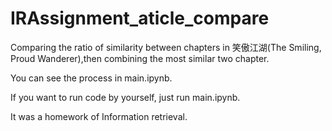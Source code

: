# IRAssignment_aticle_compare
Comparing the ratio of similarity between chapters in 笑傲江湖(The Smiling, Proud Wanderer),then combining the most similar two chapter.

You can see the process in main.ipynb.

If you want to run code by yourself, just run main.ipynb.

It was a homework of Information retrieval.
